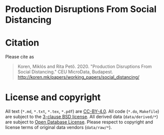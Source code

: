 # Production Disruptions From Social Distancing

# Citation
Please cite as 

> Koren, Miklós and Rita Pető. 2020. "Production Disruptions From Social Distancing." CEU MicroData, Budapest. http://koren.mk/papers/working_papers/social_distancing/

# License and copyright
All text (`*.md`, `*.txt`, `*.tex`, `*.pdf`) are [CC-BY-4.0](https://creativecommons.org/licenses/by/4.0/). All code (`*.do`, `Makefile`) are subject to the [3-clause BSD license](https://opensource.org/licenses/BSD-3-Clause). All derived data (`data/derived/*`) are subject to [Open Database License](https://opendatacommons.org/licenses/odbl/index.html). Please respect to copyright and license terms of original data vendors (`data/raw/*`).